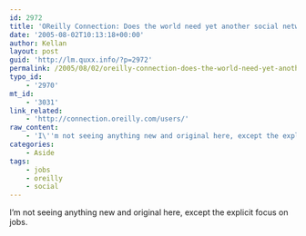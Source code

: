 ```yaml
---
id: 2972
title: 'OReilly Connection: Does the world need yet another social networking site?'
date: '2005-08-02T10:13:18+00:00'
author: Kellan
layout: post
guid: 'http://lm.quxx.info/?p=2972'
permalink: /2005/08/02/oreilly-connection-does-the-world-need-yet-another-social-networking-site/
typo_id:
    - '2970'
mt_id:
    - '3031'
link_related:
    - 'http://connection.oreilly.com/users/'
raw_content:
    - 'I\''m not seeing anything new and original here, except the explicit focus on jobs.'
categories:
    - Aside
tags:
    - jobs
    - oreilly
    - social
---
```


I’m not seeing anything new and original here, except the explicit focus on jobs.